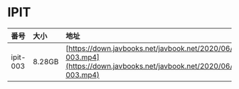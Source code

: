 # IPIT

| 番号 | 大小 | 地址 |
| :--- | :--- | :--- |
| ipit-003 | 8.28GB | [https://down.javbooks.net/javbook.net/2020/06/26/ipit-003.mp4](https://down.javbooks.net/javbook.net/2020/06/26/ipit-003.mp4) |

